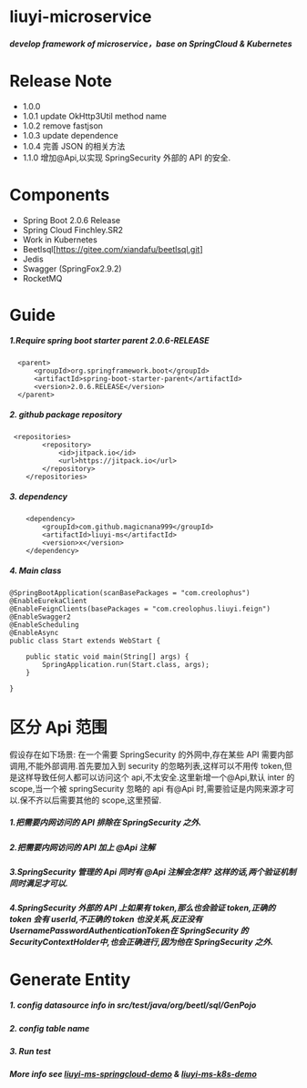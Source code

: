 # liuyi-microservice
##### develop framework of microservice，base on SpringCloud &amp; Kubernetes

# Release Note

* 1.0.0
* 1.0.1 update OkHttp3Util method name
* 1.0.2 remove fastjson
* 1.0.3 update dependence
* 1.0.4 完善 JSON 的相关方法
* 1.1.0 增加@Api,以实现 SpringSecurity 外部的 API 的安全.

# Components

* Spring Boot 2.0.6 Release
* Spring Cloud Finchley.SR2
* Work in Kubernetes
* Beetlsql[https://gitee.com/xiandafu/beetlsql.git]
* Jedis
* Swagger (SpringFox2.9.2)
* RocketMQ

# Guide
##### 1.Require spring boot starter parent 2.0.6-RELEASE
```
  <parent>
      <groupId>org.springframework.boot</groupId>
      <artifactId>spring-boot-starter-parent</artifactId>
      <version>2.0.6.RELEASE</version>
  </parent>
```

##### 2. github package repository
```
 <repositories>
        <repository>
            <id>jitpack.io</id>
            <url>https://jitpack.io</url>
        </repository>
    </repositories>
```

##### 3. dependency
```
    <dependency>
        <groupId>com.github.magicnana999</groupId>
        <artifactId>liuyi-ms</artifactId>
        <version>x</version>
    </dependency>
```


##### 4. Main class
```
@SpringBootApplication(scanBasePackages = "com.creolophus")
@EnableEurekaClient
@EnableFeignClients(basePackages = "com.creolophus.liuyi.feign")
@EnableSwagger2
@EnableScheduling
@EnableAsync
public class Start extends WebStart {

    public static void main(String[] args) {
        SpringApplication.run(Start.class, args);
    }

}
```

# 区分 Api 范围
假设存在如下场景:
在一个需要 SpringSecurity 的外网中,存在某些 API 需要内部调用,不能外部调用.首先要加入到 security 的忽略列表,这样可以不用传 token,但是这样导致任何人都可以访问这个 api,不太安全.这里新增一个@Api,默认 inter 的 scope,当一个被 springSecurity 忽略的 api 有@Api 时,需要验证是内网来源才可以.保不齐以后需要其他的 scope,这里预留.


##### 1.把需要内网访问的 API 排除在 SpringSecurity 之外.
##### 2.把需要内网访问的 API 加上 @Api 注解
##### 3.SpringSecurity 管理的 Api 同时有 @Api 注解会怎样? 这样的话,两个验证机制同时满足才可以.
##### 4.SpringSecurity 外部的 API 上如果有 token,那么也会验证 token,正确的 token 会有 userId,不正确的 token 也没关系,反正没有UsernamePasswordAuthenticationToken在 SpringSecurity 的SecurityContextHolder中,也会正确进行,因为他在 SpringSecurity 之外.

# Generate Entity
##### 1. config datasource info in src/test/java/org/beetl/sql/GenPojo
##### 2. config table name 
##### 3. Run test

##### More info see [liuyi-ms-springcloud-demo](https://github.com/magicnana999/liuyi-ms-springcloud-demo) & [liuyi-ms-k8s-demo](https://github.com/magicnana999/liuyi-ms-k8s-demo)
